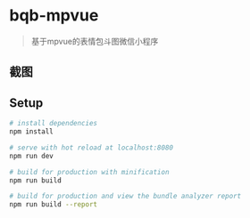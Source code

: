 # bqb-mpvue

> 基于mpvue的表情包斗图微信小程序

## 截图


## Setup

``` bash
# install dependencies
npm install

# serve with hot reload at localhost:8080
npm run dev

# build for production with minification
npm run build

# build for production and view the bundle analyzer report
npm run build --report
```
